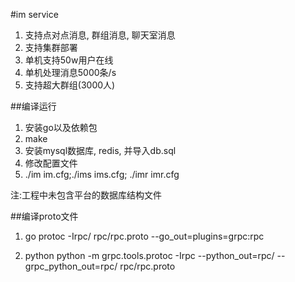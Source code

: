 
#im service
1. 支持点对点消息, 群组消息, 聊天室消息
2. 支持集群部署
3. 单机支持50w用户在线
4. 单机处理消息5000条/s
5. 支持超大群组(3000人)


##编译运行

1. 安装go以及依赖包
2. make
3. 安装mysql数据库, redis, 并导入db.sql
4. 修改配置文件
5. ./im im.cfg;./ims ims.cfg; ./imr imr.cfg

注:工程中未包含平台的数据库结构文件


##编译proto文件
1. go
protoc -Irpc/ rpc/rpc.proto --go_out=plugins=grpc:rpc

2. python
python -m grpc.tools.protoc -Irpc --python_out=rpc/ --grpc_python_out=rpc/ rpc/rpc.proto
